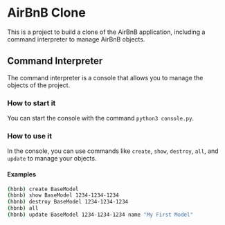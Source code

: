 # AirBnB Clone

This is a project to build a clone of the AirBnB application, including a command interpreter to manage AirBnB objects.

## Command Interpreter

The command interpreter is a console that allows you to manage the objects of the project.

### How to start it

You can start the console with the command `python3 console.py`.

### How to use it

In the console, you can use commands like `create`, `show`, `destroy`, `all`, and `update` to manage your objects.

#### Examples

```bash
(hbnb) create BaseModel
(hbnb) show BaseModel 1234-1234-1234
(hbnb) destroy BaseModel 1234-1234-1234
(hbnb) all
(hbnb) update BaseModel 1234-1234-1234 name "My First Model"

